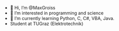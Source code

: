 - 👋 Hi, I’m @MaxGroiss
- 👀 I’m interested in programming and science
- 🌱 I’m currently learning Python, C, C#, VBA, Java.
- Student at TUGraz (Elektrotechnik)
<!---
MaxGroiss/MaxGroiss is a ✨ special ✨ repository because its `README.md` (this file) appears on your GitHub profile.
You can click the Preview link to take a look at your changes.
--->
